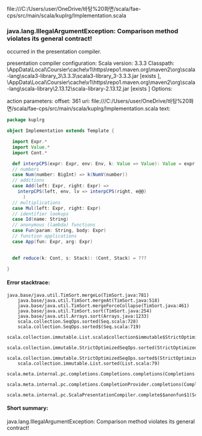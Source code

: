 file:///C:/Users/user/OneDrive/바탕%20화면/scala/fae-cps/src/main/scala/kuplrg/Implementation.scala
### java.lang.IllegalArgumentException: Comparison method violates its general contract!

occurred in the presentation compiler.

presentation compiler configuration:
Scala version: 3.3.3
Classpath:
<HOME>\AppData\Local\Coursier\cache\v1\https\repo1.maven.org\maven2\org\scala-lang\scala3-library_3\3.3.3\scala3-library_3-3.3.3.jar [exists ], <HOME>\AppData\Local\Coursier\cache\v1\https\repo1.maven.org\maven2\org\scala-lang\scala-library\2.13.12\scala-library-2.13.12.jar [exists ]
Options:



action parameters:
offset: 361
uri: file:///C:/Users/user/OneDrive/바탕%20화면/scala/fae-cps/src/main/scala/kuplrg/Implementation.scala
text:
```scala
package kuplrg

object Implementation extends Template {

  import Expr.*
  import Value.*
  import Cont.*

  def interpCPS(expr: Expr, env: Env, k: Value => Value): Value = expr match
  // numbers
  case Num(number: BigInt) => k(NumV(number))
  // additions
  case Add(left: Expr, right: Expr) => 
    interpCPS(left, env, lv => interpCPS(right, e@@)
      )
  // multiplications
  case Mul(left: Expr, right: Expr)
  // identifier lookups
  case Id(name: String)
  // anonymous (lambda) functions
  case Fun(param: String, body: Expr)
  // function applications
  case App(fun: Expr, arg: Expr)
  

  def reduce(k: Cont, s: Stack): (Cont, Stack) = ???

}

```



#### Error stacktrace:

```
java.base/java.util.TimSort.mergeLo(TimSort.java:781)
	java.base/java.util.TimSort.mergeAt(TimSort.java:518)
	java.base/java.util.TimSort.mergeForceCollapse(TimSort.java:461)
	java.base/java.util.TimSort.sort(TimSort.java:254)
	java.base/java.util.Arrays.sort(Arrays.java:1233)
	scala.collection.SeqOps.sorted(Seq.scala:728)
	scala.collection.SeqOps.sorted$(Seq.scala:719)
	scala.collection.immutable.List.scala$collection$immutable$StrictOptimizedSeqOps$$super$sorted(List.scala:79)
	scala.collection.immutable.StrictOptimizedSeqOps.sorted(StrictOptimizedSeqOps.scala:78)
	scala.collection.immutable.StrictOptimizedSeqOps.sorted$(StrictOptimizedSeqOps.scala:78)
	scala.collection.immutable.List.sorted(List.scala:79)
	scala.meta.internal.pc.completions.Completions.completions(Completions.scala:211)
	scala.meta.internal.pc.completions.CompletionProvider.completions(CompletionProvider.scala:89)
	scala.meta.internal.pc.ScalaPresentationCompiler.complete$$anonfun$1(ScalaPresentationCompiler.scala:155)
```
#### Short summary: 

java.lang.IllegalArgumentException: Comparison method violates its general contract!